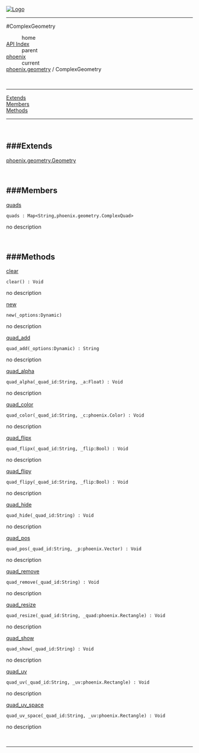 
[![Logo](../../../images/logo.png)](../../../index.html)

---

#ComplexGeometry


&emsp;&emsp;&emsp;home   
[API Index](../../../api/index.html#phoenix.geometry)   
&emsp;&emsp;&emsp;parent    
[phoenix](../)     
&emsp;&emsp;&emsp;current    
[phoenix.geometry](./) / ComplexGeometry

<br/>

---


[Extends](#Extends)   
[Members](#Members)   
[Methods](#Methods)   


---

&nbsp;   

<a class="lift" name="Extends" ></a>
###Extends   
---
<a class="lift" name="phoenix.geometry.Geometry" href="{{{rel_path}}}api/phoenix/geometry.Geometry.html">phoenix.geometry.Geometry</a>

&nbsp;   

<a class="lift" name="Members" ></a>
###Members   
---
<a class="lift" name="quads" href="#quads">quads</a>



`quads : Map<String,phoenix.geometry.ComplexQuad>`

<span class="small_desc_flat"> no description </span>   

&nbsp;   

<a class="lift" name="Methods" ></a>
###Methods   
---
<a class="lift" name="clear" href="#clear">clear</a>



`clear() : Void`

<span class="small_desc_flat"> no description </span>   

<a class="lift" name="new" href="#new">new</a>



`new(_options:Dynamic) `

<span class="small_desc_flat"> no description </span>   

<a class="lift" name="quad_add" href="#quad_add">quad_add</a>



`quad_add(_options:Dynamic) : String`

<span class="small_desc_flat"> no description </span>   

<a class="lift" name="quad_alpha" href="#quad_alpha">quad_alpha</a>



`quad_alpha(_quad_id:String, _a:Float) : Void`

<span class="small_desc_flat"> no description </span>   

<a class="lift" name="quad_color" href="#quad_color">quad_color</a>



`quad_color(_quad_id:String, _c:phoenix.Color) : Void`

<span class="small_desc_flat"> no description </span>   

<a class="lift" name="quad_flipx" href="#quad_flipx">quad_flipx</a>



`quad_flipx(_quad_id:String, _flip:Bool) : Void`

<span class="small_desc_flat"> no description </span>   

<a class="lift" name="quad_flipy" href="#quad_flipy">quad_flipy</a>



`quad_flipy(_quad_id:String, _flip:Bool) : Void`

<span class="small_desc_flat"> no description </span>   

<a class="lift" name="quad_hide" href="#quad_hide">quad_hide</a>



`quad_hide(_quad_id:String) : Void`

<span class="small_desc_flat"> no description </span>   

<a class="lift" name="quad_pos" href="#quad_pos">quad_pos</a>



`quad_pos(_quad_id:String, _p:phoenix.Vector) : Void`

<span class="small_desc_flat"> no description </span>   

<a class="lift" name="quad_remove" href="#quad_remove">quad_remove</a>



`quad_remove(_quad_id:String) : Void`

<span class="small_desc_flat"> no description </span>   

<a class="lift" name="quad_resize" href="#quad_resize">quad_resize</a>



`quad_resize(_quad_id:String, _quad:phoenix.Rectangle) : Void`

<span class="small_desc_flat"> no description </span>   

<a class="lift" name="quad_show" href="#quad_show">quad_show</a>



`quad_show(_quad_id:String) : Void`

<span class="small_desc_flat"> no description </span>   

<a class="lift" name="quad_uv" href="#quad_uv">quad_uv</a>



`quad_uv(_quad_id:String, _uv:phoenix.Rectangle) : Void`

<span class="small_desc_flat"> no description </span>   

<a class="lift" name="quad_uv_space" href="#quad_uv_space">quad_uv_space</a>



`quad_uv_space(_quad_id:String, _uv:phoenix.Rectangle) : Void`

<span class="small_desc_flat"> no description </span>   



&nbsp;
&nbsp;
&nbsp;

---  


&nbsp;   
&nbsp;   